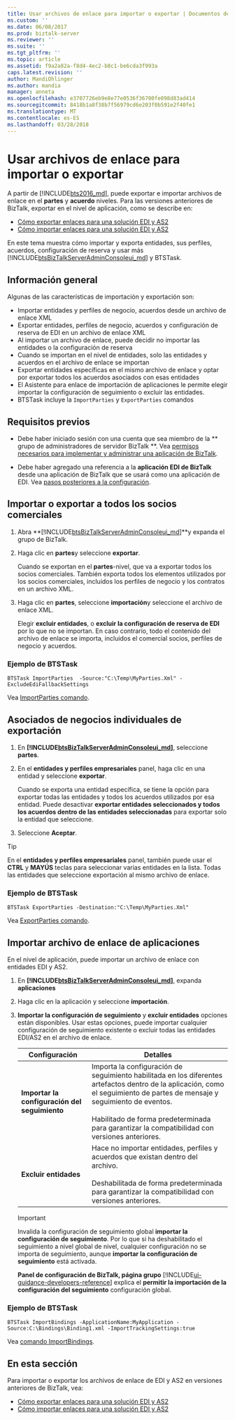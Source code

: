 ```yaml
---
title: Usar archivos de enlace para importar o exportar | Documentos de Microsoft
ms.custom: ''
ms.date: 06/08/2017
ms.prod: biztalk-server
ms.reviewer: ''
ms.suite: ''
ms.tgt_pltfrm: ''
ms.topic: article
ms.assetid: f9a2a82a-f8d4-4ec2-b8c1-be6cda3f993a
caps.latest.revision: ''
author: MandiOhlinger
ms.author: mandia
manager: anneta
ms.openlocfilehash: e3707726eb9e8e77e0536f36700fe098d83ad414
ms.sourcegitcommit: 8418b1a8f38b7f56979cd6e203f0b591e2f40fe1
ms.translationtype: MT
ms.contentlocale: es-ES
ms.lasthandoff: 03/28/2018
---
```

# <a name="use-binding-files-to-import-or-export"></a>Usar archivos de enlace para importar o exportar

A partir de [!INCLUDE[bts2016_md](../includes/bts2016-md.md)], puede exportar e importar archivos de enlace en el **partes** y **acuerdo** niveles. Para las versiones anteriores de BizTalk, exportar en el nivel de aplicación, como se describe en: 

* [Cómo exportar enlaces para una solución EDI y AS2](../core/how-to-export-bindings-for-an-edi-as2-solution.md)
* [Cómo importar enlaces para una solución EDI y AS2](../core/how-to-import-bindings-for-an-edi-as2-solution.md)

En este tema muestra cómo importar y exporta entidades, sus perfiles, acuerdos, configuración de reserva y usar más [!INCLUDE[btsBizTalkServerAdminConsoleui_md](../includes/btsbiztalkserveradminconsoleui-md.md)] y BTSTask. 

## <a name="overview"></a>Información general

Algunas de las características de importación y exportación son:

* Importar entidades y perfiles de negocio, acuerdos desde un archivo de enlace XML
* Exportar entidades, perfiles de negocio, acuerdos y configuración de reserva de EDI en un archivo de enlace XML
* Al importar un archivo de enlace, puede decidir no importar las entidades o la configuración de reserva
* Cuando se importan en el nivel de entidades, solo las entidades y acuerdos en el archivo de enlace se importan
* Exportar entidades específicas en el mismo archivo de enlace y optar por exportar todos los acuerdos asociados con esas entidades
* El Asistente para enlace de importación de aplicaciones le permite elegir importar la configuración de seguimiento o excluir las entidades.
* BTSTask incluye la `ImportParties` y `ExportParties` comandos 

## <a name="prerequisites"></a>Requisitos previos

* Debe haber iniciado sesión con una cuenta que sea miembro de la ** grupo de administradores de servidor BizTalk **. Vea [permisos necesarios para implementar y administrar una aplicación de BizTalk](../core/permissions-required-for-deploying-and-managing-a-biztalk-application.md).  

* Debe haber agregado una referencia a la **aplicación EDI de BizTalk** desde una aplicación de BizTalk que se usará como una aplicación de EDI. Vea [pasos posteriores a la configuración](../install-and-config-guides/post-configuration-steps-to-optimize-your-environment.md).

## <a name="import-or-export-all-the-trading-partners"></a>Importar o exportar a todos los socios comerciales
1. Abra **[!INCLUDE[btsBizTalkServerAdminConsoleui_md](../includes/btsbiztalkserveradminconsoleui-md.md)]**y expanda el grupo de BizTalk.
2. Haga clic en **partes**y seleccione **exportar**. 

    Cuando se exportan en el **partes**-nivel, que va a exportar todos los socios comerciales. También exporta todos los elementos utilizados por los socios comerciales, incluidos los perfiles de negocio y los contratos en un archivo XML. 

3. Haga clic en **partes**, seleccione **importación**y seleccione el archivo de enlace XML. 

      Elegir **excluir entidades**, o **excluir la configuración de reserva de EDI** por lo que no se importan. En caso contrario, todo el contenido del archivo de enlace se importa, incluidos el comercial socios, perfiles de negocio y acuerdos.     

### <a name="btstask-example"></a>Ejemplo de BTSTask

`BTSTask ImportParties  -Source:"C:\Temp\MyParties.Xml" -ExcludeEdiFallbackSettings`

Vea [ImportParties comando](../core/importparties-command.md).

    
## <a name="export-individual-partners"></a>Asociados de negocios individuales de exportación
1. En **[!INCLUDE[btsBizTalkServerAdminConsoleui_md](../includes/btsbiztalkserveradminconsoleui-md.md)]**, seleccione **partes**.
2. En el **entidades y perfiles empresariales** panel, haga clic en una entidad y seleccione **exportar**.

    Cuando se exporta una entidad específica, se tiene la opción para exportar todas las entidades y todos los acuerdos utilizados por esa entidad. Puede desactivar **exportar entidades seleccionados y todos los acuerdos dentro de las entidades seleccionadas** para exportar solo la entidad que seleccione.

3. Seleccione **Aceptar**. 

> [!TIP]
> En el **entidades y perfiles empresariales** panel, también puede usar el **CTRL** y **MAYÚS** teclas para seleccionar varias entidades en la lista. Todas las entidades que seleccione exportación al mismo archivo de enlace.

### <a name="btstask-example"></a>Ejemplo de BTSTask

`BTSTask ExportParties -Destination:"C:\Temp\MyParties.Xml"`

Vea [ExportParties comando](../core/exportparties-command.md).


## <a name="import-application-binding-file"></a>Importar archivo de enlace de aplicaciones

En el nivel de aplicación, puede importar un archivo de enlace con entidades EDI y AS2. 

1. En **[!INCLUDE[btsBizTalkServerAdminConsoleui_md](../includes/btsbiztalkserveradminconsoleui-md.md)]**, expanda **aplicaciones**
2. Haga clic en la aplicación y seleccione **importación**.
3. **Importar la configuración de seguimiento** y **excluir entidades** opciones están disponibles. Usar estas opciones, puede importar cualquier configuración de seguimiento existente o excluir todas las entidades EDI/AS2 en el archivo de enlace.

    | Configuración | Detalles |
    |---|---|
    |**Importar la configuración del seguimiento** | Importa la configuración de seguimiento habilitada en los diferentes artefactos dentro de la aplicación, como el seguimiento de partes de mensaje y seguimiento de eventos. <br/><br/>Habilitado de forma predeterminada para garantizar la compatibilidad con versiones anteriores. |
    | **Excluir entidades**|Hace no importar entidades, perfiles y acuerdos que existan dentro del archivo. <br/><br/>Deshabilitada de forma predeterminada para garantizar la compatibilidad con versiones anteriores.|

     > [!IMPORTANT] 
     > Invalida la configuración de seguimiento global **importar la configuración de seguimiento**. Por lo que si ha deshabilitado el seguimiento a nivel global de nivel, cualquier configuración no se importa de seguimiento, aunque **importar la configuración de seguimiento** está activada.
     > 
     > **Panel de configuración de BizTalk, página grupo** [!INCLUDE[ui-guidance-developers-reference](../includes/ui-guidance-developers-reference.md)] explica el **permitir la importación de la configuración del seguimiento** configuración global.

### <a name="btstask-example"></a>Ejemplo de BTSTask

`BTSTask ImportBindings -ApplicationName:MyApplication -Source:C:\Bindings\Binding1.xml -ImportTrackingSettings:true`

Vea [comando ImportBindings](../core/importbindings-command.md).

## <a name="in-this-section"></a>En esta sección
Para importar o exportar los archivos de enlace de EDI y AS2 en versiones anteriores de BizTalk, vea: 

* [Cómo exportar enlaces para una solución EDI y AS2](../core/how-to-export-bindings-for-an-edi-as2-solution.md)
* [Cómo importar enlaces para una solución EDI y AS2](../core/how-to-import-bindings-for-an-edi-as2-solution.md)
